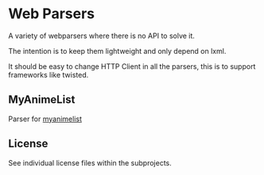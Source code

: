 Web Parsers
=====================

A variety of webparsers where there is no API to solve it.

The intention is to keep them lightweight and only depend on lxml.

It should be easy to change HTTP Client in all the parsers, this is to support frameworks like twisted.

MyAnimeList
-----------

Parser for [myanimelist]

License
--------
See individual license files within the subprojects.

[myanimelist]: http://myanimelist.net